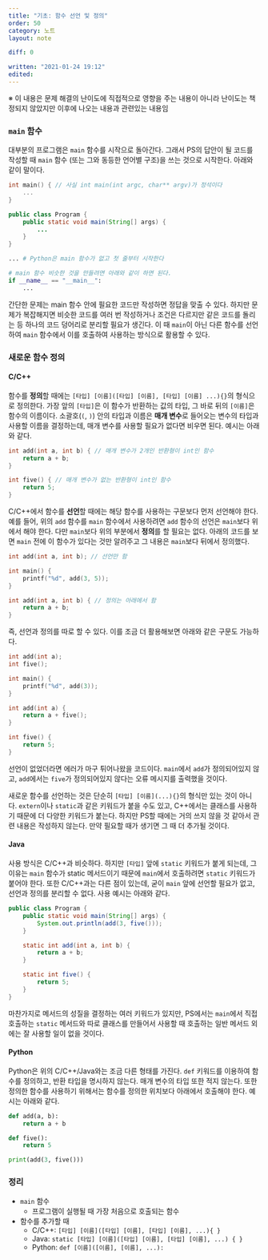 ```yaml
---
title: "기초: 함수 선언 및 정의"
order: 50
category: 노트
layout: note

diff: 0

written: "2021-01-24 19:12"
edited:
---
```


※ 이 내용은 문제 해결의 난이도에 직접적으로 영향을 주는 내용이 아니라 난이도는 책정되지 않았지만 이후에 나오는 내용과 관련있는 내용임

### `main` 함수

대부분의 프로그램은 `main` 함수를 시작으로 돌아간다. 그래서 PS의 답안이 될 코드를 작성할 때 `main` 함수 (또는 그와 동등한 언어별 구조)을 쓰는 것으로 시작한다. 아래와 같이 말이다.

```c
int main() { // 사실 int main(int argc, char** argv)가 정석이다
    ...
}
```

```java
public class Program {
    public static void main(String[] args) {
        ...
    }
}
```

```python
... # Python은 main 함수가 없고 첫 줄부터 시작한다

# main 함수 비슷한 것을 만들려면 아래와 같이 하면 된다.
if __name__ == "__main__":
    ...
```

간단한 문제는 main 함수 안에 필요한 코드만 작성하면 정답을 맞출 수 있다. 하지만 문제가 복잡해지면 비슷한 코드를 여러 번 작성하거나 조건은 다르지만 같은 코드를 돌리는 등 하나의 코드 덩어리로 분리할 필요가 생긴다. 이 때 `main`이 아닌 다른 함수를 선언하여 `main` 함수에서 이를 호출하여 사용하는 방식으로 활용할 수 있다.

### 새로운 함수 정의

#### C/C++

함수를 **정의**할 때에는 `[타입] [이름]([타입] [이름], [타입] [이름] ...){}`의 형식으로 정의한다. 가장 앞의 `[타입]`은 이 함수가 반환하는 값의 타입, 그 바로 뒤의 `[이름]`은 함수의 이름이다. 소괄호(`(`, `)`) 안의 타입과 이름은 **매개 변수**로 들어오는 변수의 타입과 사용할 이름을 결정하는데, 매개 변수를 사용할 필요가 없다면 비우면 된다. 예시는 아래와 같다.

```cpp
int add(int a, int b) { // 매개 변수가 2개인 반환형이 int인 함수
    return a + b;
}

int five() { // 매개 변수가 없는 반환형이 int인 함수
    return 5;
}
```

C/C++에서 함수를 **선언**할 때에는 해당 함수를 사용하는 구문보다 먼저 선언해야 한다. 예를 들어, 위의 `add` 함수를 `main` 함수에서 사용하려면 `add` 함수의 선언은 `main`보다 위에서 해야 한다. 다만 `main`보다 위의 부분에서 **정의**를 할 필요는 없다. 아래의 코드를 보면 `main` 전에 이 함수가 있다는 것만 알려주고 그 내용은 `main`보다 뒤에서 정의했다.

```cpp
int add(int a, int b); // 선언만 함

int main() {
    printf("%d", add(3, 5));
}

int add(int a, int b) { // 정의는 아래에서 함
    return a + b;
}
```

즉, 선언과 정의를 따로 할 수 있다. 이를 조금 더 활용해보면 아래와 같은 구문도 가능하다.

```cpp
int add(int a);
int five();

int main() {
    printf("%d", add(3));
}

int add(int a) {
    return a + five();
}

int five() {
    return 5;
}
```

선언이 없었더라면 에러가 마구 튀어나왔을 코드이다. `main`에서 `add`가 정의되어있지 않고, `add`에서는 `five`가 정의되어있지 않다는 오류 메시지를 출력했을 것이다.

새로운 함수를 선언하는 것은 단순히 `[타입] [이름](...){}`의 형식만 있는 것이 아니다. `extern`이나 `static`과 같은 키워드가 붙을 수도 있고, C++에서는 클래스를 사용하기 때문에 더 다양한 키워드가 붙는다. 하지만 PS할 때에는 거의 쓰지 않을 것 같아서 관련 내용은 작성하지 않는다. 만약 필요할 때가 생기면 그 때 더 추가될 것이다.

#### Java

사용 방식은 C/C++과 비슷하다. 하지만 `[타입]` 앞에 `static` 키워드가 붙게 되는데, 그 이유는 `main` 함수가 static 메서드이기 때문에 `main`에서 호출하려면 `static` 키워드가 붙어야 한다. 또한 C/C++과는 다른 점이 있는데, 굳이 `main` 앞에 선언할 필요가 없고, 선언과 정의를 분리할 수 없다. 사용 예시는 아래와 같다.

```java
public class Program {
    public static void main(String[] args) {
        System.out.println(add(3, five()));
    }

    static int add(int a, int b) {
        return a + b;
    }

    static int five() {
        return 5;
    }
}
```

마찬가지로 메서드의 성질을 결정하는 여러 키워드가 있지만, PS에서는 `main`에서 직접 호출하는 `static` 메서드와 따로 클래스를 만들어서 사용할 때 호출하는 일반 메서드 외에는 잘 사용할 일이 없을 것이다.

#### Python

Python은 위의 C/C++/Java와는 조금 다른 형태를 가진다. `def` 키워드를 이용하여 함수를 정의하고, 반환 타입을 명시하지 않는다. 매개 변수의 타입 또한 적지 않는다. 또한 정의한 함수를 사용하기 위해서는 함수를 정의한 위치보다 아래에서 호출해야 한다. 예시는 아래와 같다.

```python
def add(a, b):
    return a + b

def five():
    return 5

print(add(3, five()))
```

### 정리

- `main` 함수
  - 프로그램이 실행될 때 가장 처음으로 호출되는 함수
- 함수를 추가할 때
  - C/C++: `[타입] [이름]([타입] [이름], [타입] [이름], ...){ }`
  - Java: `static [타입] [이름]([타입] [이름], [타입] [이름], ...) { }`
  - Python: `def [이름]([이름], [이름], ...):`